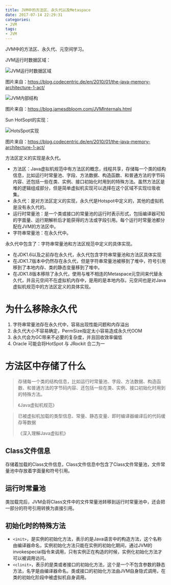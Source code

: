 ```yaml
---
title: JVM中的方法区、永久代以及Metaspace
date: 2017-07-14 22:29:31
categories: 
- JVM
tags:
- JVM
---
```


JVM中的方法区、永久代、元空间学习。

<!--more-->

JVM运行时数据区域：

![JVM运行时数据区域](/JVM中的方法区、永久代以及Metaspace/java-memory-architecture.jpg)

图片来自：https://blog.codecentric.de/en/2010/01/the-java-memory-architecture-1-act/

![JVM内部结构](/JVM中的方法区、永久代以及Metaspace/JVM_Internal_Architecture.png)

图片来自：https://blog.jamesdbloom.com/JVMInternals.html

Sun HotSopt的实现：

![HotsSpot实现](/JVM中的方法区、永久代以及Metaspace/sun-hotspot-memory-1.jpg)

图片来自：https://blog.codecentric.de/en/2010/01/the-java-memory-architecture-1-act/

方法区定义的实现是永久代。

- 方法区：Java虚拟机规范中有方法区的概念，线程共享，存储每一个类的结构信息，比如运行时常量池、字段、方法数据、构造函数、和普通方法的字节码内容、还包括一些在类、实例、接口初始化时用到的特殊方法。虽然方法区是堆的逻辑组成部分，但是简单虚拟机实现可以选择在这个区域不实现垃圾收集。
- 永久代：是对方法区定义的实现，永久代是Hotspot中定义的，其他的虚拟机是没有永久代的。
- 运行时常量池：是一个类或接口的常量池的运行时表示形式，包括编译器可知的字面量、运行期解析后才能获得的方法或字段引用。每个运行时常量池都分配在JVM的方法区中。
- 字符串常量池：在永久代中。

永久代中包含了：字符串常量池和方法区规范中定义的具体实现。

- 在JDK1.6以及之前存在永久代，永久代包含字符串常量池和方法区具体实现
- 在JDK1.7版本中仍然存在永久代，但是字符串常量池被移到了堆中，符号引用移到了本地内存、类的静态变量移到了堆中。
- 在JDK1.8版本移除了永久代，使用与堆不相连的Metaspace元空间来代替永久代，并且元空间不在虚拟机内存中，是用的是本地内存。元空间也是对Java虚拟机规范中的方法区定义的具体实现。

# 为什么移除永久代

1. 字符串常量池存在永久代中，容易出现性能问题和内存溢出
2. 永久代大小不容易确定，PermSize指定太小容易造成永久代OOM
3. 永久代会为GC带来不必要的复杂度，并且回收效率偏低
4. Oracle 可能会将HotSpot 与 JRockit 合二为一

# 方法区中存储了什么

> 存储每一个类的结构信息，比如运行时常量池、字段、方法数据、构造函数、和普通方法的字节码内容、还包括一些在类、实例、接口初始化时用到的特殊方法。
>
> 《Java虚拟机规范》

> 已被虚拟机加载的类型信息、常量、静态变量、即时编译器编译后的代码缓存等数据
>
> 《深入理解Java虚拟机》

## Class文件信息

存储着加载的Class文件信息，Class文件信息中包含了Class文件常量池，文件常量池中存放着字面量和符号引用。



## 运行时常量池

类加载完后，JVM会将Class文件中的文件常量池转移到运行时常量池中，还会把一部分的符号引用转换为直接引用。



## 初始化时的特殊方法

- `<init>`，是实例的初始化方法，表示的是Java语言中的构造方法，这个名称由编译器命名，实例初始化方法只能在实例的初始化期间，通过JVM的invokespecial指令来调用，只有实例正在构造的时候，实例化初始化方法才可以被调用访问。
- `<clinit>`，表示的是类或者接口的初始化方法，这个是一个不包含参数的静态方法，名字是由编译器命名。类或接口的初始化方法由JVM自身隐式调用，在类的初始化阶段中被虚拟机自身调用。